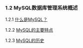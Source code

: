 ### 1.2 MySQL数据库管理系统概述

1.2.1 [什么是MySQL？](./01.02.01.MySQL是什么？.md)

1.2.2 [MySQL的主要特点](./01.02.02.MySQL的主要特点.md)

1.2.3 [MySQL的历史](./01.02.03.MySQL的历史.md)